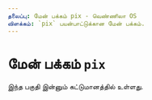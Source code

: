 ```yaml
---
தலைப்பு: மேன் பக்கம் pix - வெண்ணிலா OS
விளக்கம்: `pix` பயன்பாட்டுக்கான மேன் பக்கம்.
---
```


# மேன் பக்கம் `pix`

இந்த பகுதி இன்னும் கட்டுமானத்தில் உள்ளது.
